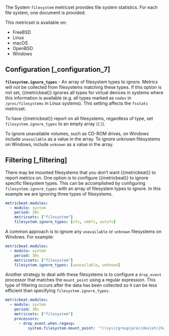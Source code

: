 The System `filesystem` metricset provides file system statistics. For each file system, one document is provided.

This metricset is available on:

* FreeBSD
* Linux
* macOS
* OpenBSD
* Windows


## Configuration [_configuration_7]

**`filesystem.ignore_types`** - An array of filesystem types to ignore. Metrics will not be collected from filesystems matching these types. If this option is not set, {{metricbeat}} ignores all types for virtual devices in systems where this information is available (e.g. all types marked as `nodev` in `/proc/filesystems` in Linux systems). This setting affects the `fsstats` metricset.

To have {{metricbeat}} report on all filesystems, regardless of type, set `filesystem.ignore_types` to an empty array (`[]`).

To ignore unavailable volumes, such as CD-ROM drives, on Windows include `unavailable` as a value in the array. To ignore unknown filesystems on Windows, include `unknown` as a value in the array.


## Filtering [_filtering]

There may be mounted filesystems that you don’t want {{metricbeat}} to report metrics on. One option is to configure {{metricbeat}} to ignore specific filesystem types. This can be accomplished by configuring `filesystem.ignore_types` with an array of filesystem types to ignore. In this example we are ignoring three types of filesystems.

```yaml
metricbeat.modules:
  - module: system
    period: 30s
    metricsets: ["filesystem"]
    filesystem.ignore_types: [nfs, smbfs, autofs]
```

A common approach is to ignore any `unavailable` or `unknown` filesystems on Windows. For example:

```yaml
metricbeat.modules:
  - module: system
    period: 30s
    metricsets: ["filesystem"]
    filesystem.ignore_types: [unavailable, unknown]
```

Another strategy to deal with these filesystems is to configure a `drop_event` processor that matches the `mount_point` using a regular expression. This type of filtering occurs after the data has been collected so it can be less efficient than specifying `filesystem.ignore_types`.

```yaml
metricbeat.modules:
  - module: system
    period: 30s
    metricsets: ["filesystem"]
    processors:
      - drop_event.when.regexp:
          system.filesystem.mount_point: '^/(sys|cgroup|proc|dev|etc|host)($|/)'
```
